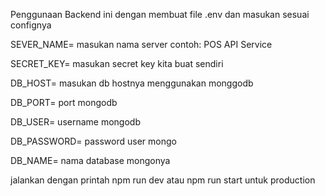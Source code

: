 Penggunaan Backend ini dengan membuat file .env dan masukan sesuai confignya

SEVER_NAME= masukan nama server contoh:  POS API Service

SECRET_KEY= masukan secret key kita buat sendiri

DB_HOST= masukan db hostnya menggunakan monggodb

DB_PORT= port mongodb

DB_USER= username mongodb

DB_PASSWORD= password user mongo

DB_NAME= nama database mongonya


jalankan dengan printah npm run dev atau npm run start untuk production
